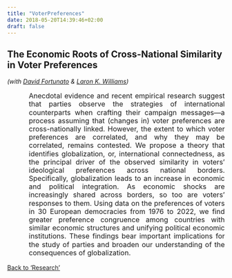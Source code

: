 ```yaml
---
title: "VoterPreferences"
date: 2018-05-20T14:39:46+02:00
draft: false
---
```


## The Economic Roots of Cross-National Similarity in Voter Preferences
*(with <a href="http://www.davidfortunato.com" target="_blank">David Fortunato</a> & <a href="https://williamslaro.github.io" target="_blank">Laron K. Williams</a>)*<br>
<div style="margin-left: 50px;"><font size=3><p style="line-height: 1.2;" align="justify" class="hyphens">Anecdotal evidence and recent empirical research suggest that parties observe the strategies of international counterparts when crafting their campaign messages—a process assuming that (changes in) voter preferences are cross-nationally linked. However, the extent to which voter preferences are correlated, and why they may be correlated, remains contested. We propose a theory that identifies globalization, or, international connectedness, as the principal driver of the observed similarity in voters’ ideological preferences across national borders. Specifically, globalization leads to an increase in economic and political integration. As economic shocks are increasingly shared across borders, so too are voters’ responses to them. Using data on the preferences of voters in 30 European democracies from 1976 to 2022, we find greater preference congruence among countries with similar economic structures and unifying political economic institutions. These findings bear important implications for the study of parties and broaden our understanding of the consequences of globalization.
</p></font></div>

<a href="/research">Back to &lsquo;Research&rsquo;</a>
